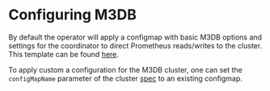 # Configuring M3DB

By default the operator will apply a configmap with basic M3DB options and settings for the coordinator to direct
Prometheus reads/writes to the cluster. This template can be found
[here](https://github.com/m3db/m3db-operator/blob/master/assets/default-config.tmpl).

To apply custom a configuration for the M3DB cluster, one can set the `configMapName` parameter of the cluster [spec] to
an existing configmap.

[spec]: ../api
